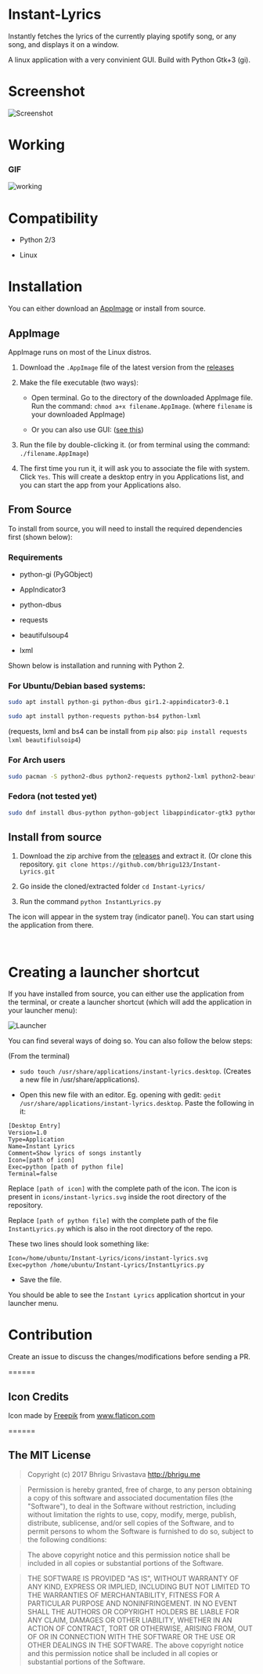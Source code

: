 # Instant-Lyrics

Instantly fetches the lyrics of the currently playing spotify song, or any song, and displays it on a window.

A linux application with a very convinient GUI. Build with Python Gtk+3 (gi).

# Screenshot
![Screenshot](https://cloud.githubusercontent.com/assets/6123105/23824316/3fe58044-069a-11e7-804e-180ea4041002.jpeg)

# Working
### GIF
![working](https://cloud.githubusercontent.com/assets/6123105/23824730/e0e0829e-06a1-11e7-8d57-3235c4266f2c.gif)


# Compatibility

* Python 2/3

* Linux


# Installation
You can either download an [AppImage](http://appimage.org/) or install from source.

## AppImage

AppImage runs on most of the Linux distros.

1. Download the `.AppImage` file of the latest version from the [releases]()

2. Make the file executable (two ways):
    
    * Open terminal. Go to the directory of the downloaded AppImage file. Run the command:
        `chmod a+x filename.AppImage`. (where `filename` is your downloaded AppImage)

    * Or you can also use GUI: ([see this](http://discourse.appimage.org/t/how-to-make-an-appimage-executable/80))

3. Run the file by double-clicking it. (or from terminal using the command: `./filename.AppImage`)

4. The first time you run it, it will ask you to associate the file with system. Click `Yes`. This will create a desktop entry in you Applications list, and you can start the app from your Applications also.


## From Source

To install from source, you will need to install the required dependencies first (shown below):

### Requirements

* python-gi (PyGObject)

* AppIndicator3

* python-dbus

* requests

* beautifulsoup4

* lxml


Shown below is installation and running with Python 2.

### For Ubuntu/Debian based systems:

``` sh
sudo apt install python-gi python-dbus gir1.2-appindicator3-0.1
```

``` sh
sudo apt install python-requests python-bs4 python-lxml
```

(requests, lxml and bs4 can be install from `pip` also: `pip install requests lxml beautifiulsoip4`)

### For Arch users

``` sh
sudo pacman -S python2-dbus python2-requests python2-lxml python2-beautifulsoup4 python2-gobject libappindicator-gtk3
```

### Fedora (not tested yet)

``` sh
sudo dnf install dbus-python python-gobject libappindicator-gtk3 python2-requests python-beautifulsoup4 python2-lxml
```

## Install from source

1. Download the zip archive from the [releases]() and extract it. (Or clone this repository. `git clone https://github.com/bhrigu123/Instant-Lyrics.git`

2. Go inside the cloned/extracted folder `cd Instant-Lyrics/`

3. Run the command `python InstantLyrics.py`

The icon will appear in the system tray (indicator panel). You can start using the application from there.

<br>

# Creating a launcher shortcut

If you have installed from source, you can either use the application from the terminal, or create a launcher shortcut (which will add the application in your launcher menu):

![Launcher](https://cloud.githubusercontent.com/assets/6123105/23824317/4735e83e-069a-11e7-8b1e-2814632bb3aa.jpeg)

You can find several ways of doing so. You can also follow the below steps:

(From the terminal)

* `sudo touch /usr/share/applications/instant-lyrics.desktop`. (Creates a new file in /usr/share/applications).

* Open this new file with an editor. Eg. opening with gedit: `gedit /usr/share/applications/instant-lyrics.desktop`. Paste the following in it:

```
[Desktop Entry]
Version=1.0
Type=Application
Name=Instant Lyrics
Comment=Show lyrics of songs instantly
Icon=[path of icon]
Exec=python [path of python file]
Terminal=false
```

Replace `[path of icon]` with the complete path of the icon. The icon is present in `icons/instant-lyrics.svg` inside the root directory of the repository.

Replace `[path of python file]` with the complete path of the file `InstantLyrics.py` which is also in the root directory of the repo.

These two lines should look something like:

```
Icon=/home/ubuntu/Instant-Lyrics/icons/instant-lyrics.svg
Exec=python /home/ubuntu/Instant-Lyrics/InstantLyrics.py
```

* Save the file.

You should be able to see the `Instant Lyrics` application shortcut in your launcher menu.


# Contribution
Create an issue to discuss the changes/modifications before sending a PR.

======
## Icon Credits
Icon made by [Freepik](http://www.freepik.com/) from www.flaticon.com

======

## The MIT License
> Copyright (c) 2017 Bhrigu Srivastava http://bhrigu.me

> Permission is hereby granted, free of charge, to any person obtaining a copy
of this software and associated documentation files (the "Software"), to deal
in the Software without restriction, including without limitation the rights
to use, copy, modify, merge, publish, distribute, sublicense, and/or sell
copies of the Software, and to permit persons to whom the Software is
furnished to do so, subject to the following conditions:

> The above copyright notice and this permission notice shall be included in
all copies or substantial portions of the Software.

> THE SOFTWARE IS PROVIDED "AS IS", WITHOUT WARRANTY OF ANY KIND, EXPRESS OR
IMPLIED, INCLUDING BUT NOT LIMITED TO THE WARRANTIES OF MERCHANTABILITY,
FITNESS FOR A PARTICULAR PURPOSE AND NONINFRINGEMENT. IN NO EVENT SHALL THE
AUTHORS OR COPYRIGHT HOLDERS BE LIABLE FOR ANY CLAIM, DAMAGES OR OTHER
LIABILITY, WHETHER IN AN ACTION OF CONTRACT, TORT OR OTHERWISE, ARISING FROM,
OUT OF OR IN CONNECTION WITH THE SOFTWARE OR THE USE OR OTHER DEALINGS IN
THE SOFTWARE.
The above copyright notice and this permission notice shall be included in all copies or substantial portions of the Software.


